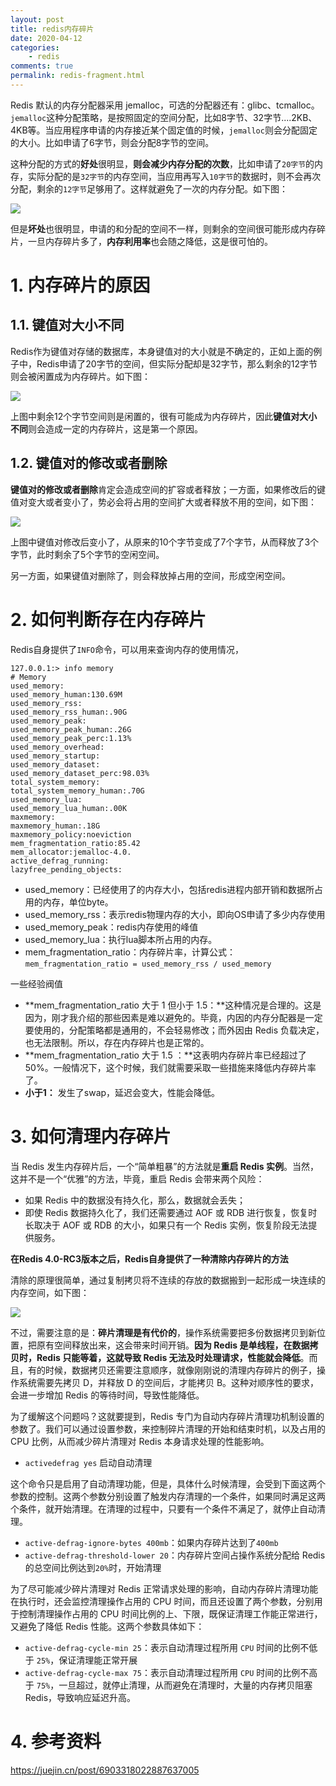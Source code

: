 ```yaml
---
layout: post
title: redis内存碎片
date: 2020-04-12
categories:
    - redis
comments: true
permalink: redis-fragment.html
---
```


Redis 默认的内存分配器采用  jemalloc，可选的分配器还有：glibc、tcmalloc。`jemalloc`这种分配策略，是按照固定的空间分配，比如8字节、32字节....2KB、4KB等。当应用程序申请的内存接近某个固定值的时候，`jemalloc`则会分配固定的大小。比如申请了6字节，则会分配8字节的空间。

这种分配的方式的**好处**很明显，**则会减少内存分配的次数**，比如申请了`20字节`的内存，实际分配的是`32字节`的内存空间，当应用再写入`10字节`的数据时，则不会再次分配，剩余的`12字节`足够用了。这样就避免了一次的内存分配。如下图：

![](/assets/images/posts/redis-fragment/redis-fragment-1.png)

但是**坏处**也很明显，申请的和分配的空间不一样，则剩余的空间很可能形成内存碎片，一旦内存碎片多了，**内存利用率**也会随之降低，这是很可怕的。

# 1. 内存碎片的原因

## 1.1. 键值对大小不同

Redis作为键值对存储的数据库，本身键值对的大小就是不确定的，正如上面的例子中，Redis申请了20字节的空间，但实际分配却是32字节，那么剩余的12字节则会被闲置成为内存碎片。如下图：

![](/assets/images/posts/redis-fragment/redis-fragment-2.png)

上图中剩余12个字节空间则是闲置的，很有可能成为内存碎片，因此**键值对大小不同**则会造成一定的内存碎片，这是第一个原因。

## 1.2. **键值对的修改或者删除**

**键值对的修改或者删除**肯定会造成空间的扩容或者释放；一方面，如果修改后的键值对变大或者变小了，势必会将占用的空间扩大或者释放不用的空间，如下图：

![](/assets/images/posts/redis-fragment/redis-fragment-3.png)

上图中键值对修改后变小了，从原来的10个字节变成了7个字节，从而释放了3个字节，此时剩余了5个字节的空闲空间。

另一方面，如果键值对删除了，则会释放掉占用的空间，形成空闲空间。

# 2. 如何判断存在内存碎片

Redis自身提供了`INFO`命令，可以用来查询内存的使用情况，

```
127.0.0.1:> info memory
# Memory
used_memory:
used_memory_human:130.69M
used_memory_rss:
used_memory_rss_human:.90G
used_memory_peak:
used_memory_peak_human:.26G
used_memory_peak_perc:1.13%
used_memory_overhead:
used_memory_startup:
used_memory_dataset:
used_memory_dataset_perc:98.03%
total_system_memory:
total_system_memory_human:.70G
used_memory_lua:
used_memory_lua_human:.00K
maxmemory:
maxmemory_human:.18G
maxmemory_policy:noeviction
mem_fragmentation_ratio:85.42
mem_allocator:jemalloc-4.0.
active_defrag_running:
lazyfree_pending_objects:
```

- used_memory：已经使用了的内存大小，包括redis进程内部开销和数据所占用的内存，单位byte。
- used_memory_rss：表示redis物理内存的大小，即向OS申请了多少内存使用
- used_memory_peak：redis内存使用的峰值
- used_memory_lua：执行lua脚本所占用的内存。
- mem_fragmentation_ratio：内存碎片率，计算公式：`mem_fragmentation_ratio = used_memory_rss / used_memory`

一些经验阀值

- **mem_fragmentation_ratio 大于 1 但小于 1.5：**这种情况是合理的。这是因为，刚才我介绍的那些因素是难以避免的。毕竟，内因的内存分配器是一定要使用的，分配策略都是通用的，不会轻易修改；而外因由 Redis 负载决定，也无法限制。所以，存在内存碎片也是正常的。
- **mem_fragmentation_ratio 大于 1.5 ：**这表明内存碎片率已经超过了 50%。一般情况下，这个时候，我们就需要采取一些措施来降低内存碎片率了。
- **小于1：** 发生了swap，延迟会变大，性能会降低。

# 3. 如何清理内存碎片

当 Redis 发生内存碎片后，一个“简单粗暴”的方法就是**重启 Redis 实例**。当然，这并不是一个“优雅”的方法，毕竟，重启 Redis 会带来两个风险：

- 如果 Redis 中的数据没有持久化，那么，数据就会丢失；
- 即使 Redis 数据持久化了，我们还需要通过 AOF 或 RDB 进行恢复，恢复时长取决于 AOF 或 RDB 的大小，如果只有一个 Redis 实例，恢复阶段无法提供服务。

**在Redis 4.0-RC3版本之后，Redis自身提供了一种清除内存碎片的方法**

清除的原理很简单，通过复制拷贝将不连续的存放的数据搬到一起形成一块连续的内存空间，如下图：

![](/assets/images/posts/redis-fragment/redis-fragment-4.png)

不过，需要注意的是：**碎片清理是有代价的**，操作系统需要把多份数据拷贝到新位置，把原有空间释放出来，这会带来时间开销。**因为 Redis 是单线程，在数据拷贝时，Redis 只能等着，这就导致 Redis 无法及时处理请求，性能就会降低**。而且，有的时候，数据拷贝还需要注意顺序，就像刚刚说的清理内存碎片的例子，操作系统需要先拷贝 D，并释放 D 的空间后，才能拷贝 B。这种对顺序性的要求，会进一步增加 Redis 的等待时间，导致性能降低。

为了缓解这个问题吗？这就要提到，Redis 专门为自动内存碎片清理功机制设置的参数了。我们可以通过设置参数，来控制碎片清理的开始和结束时机，以及占用的 CPU 比例，从而减少碎片清理对 Redis 本身请求处理的性能影响。

- `activedefrag yes` 启动自动清理

这个命令只是启用了自动清理功能，但是，具体什么时候清理，会受到下面这两个参数的控制。这两个参数分别设置了触发内存清理的一个条件，如果同时满足这两个条件，就开始清理。在清理的过程中，只要有一个条件不满足了，就停止自动清理。

- `active-defrag-ignore-bytes 400mb`：如果内存碎片达到了`400mb`
- `active-defrag-threshold-lower 20`：内存碎片空间占操作系统分配给 Redis 的总空间比例达到`20%`时，开始清理

为了尽可能减少碎片清理对 Redis 正常请求处理的影响，自动内存碎片清理功能在执行时，还会监控清理操作占用的 CPU 时间，而且还设置了两个参数，分别用于控制清理操作占用的 CPU 时间比例的上、下限，既保证清理工作能正常进行，又避免了降低 Redis 性能。这两个参数具体如下：

- `active-defrag-cycle-min 25`：表示自动清理过程所用 `CPU` 时间的比例不低于 `25%`，保证清理能正常开展
- `active-defrag-cycle-max 75`：表示自动清理过程所用 `CPU` 时间的比例不高于 `75%`，一旦超过，就停止清理，从而避免在清理时，大量的内存拷贝阻塞 Redis，导致响应延迟升高。

# 4. 参考资料

https://juejin.cn/post/6903318022887637005